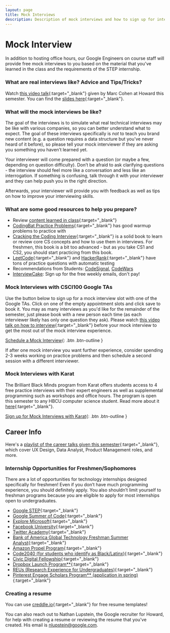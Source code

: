 ```yaml
---
layout: page
title: Mock Interviews
description: Description of mock interviews and how to sign up for interviews
---
```

# Mock Interview
In addition to hosting office hours, our Google Engineers on course staff will provide free mock interviews to you based on the material that you've learned in the class and the requirements of the STEP internship. 

### What are real interviews like? Advice and Tips/Tricks?

Watch [this video talk](https://www.youtube.com/watch?v=FG5860rWppA){:target="_blank"} given by Marc Cohen at Howard this semester. You can find the [slides here](mco.fyi/interview){:target="_blank"}.

### What will the mock interviews be like?

The goal of the interviews is to simulate what real technical interviews may be like with various companies, so you can better understand what to expect. The goal of these interviews specifically is *not* to teach you brand new content (e.g. a question requires a data structure but you’ve never heard of it before), so please tell your mock interviewer if they are asking you something you haven’t learned yet.

Your interviewer will come prepared with a question (or maybe a few, depending on question difficulty). Don’t be afraid to ask clarifying questions - the interview should feel more like a conversation and less like an interrogation. If something is confusing, talk through it with your interviewer and they can help push you in the right direction.

Afterwards, your interviewer will provide you with feedback as well as tips on how to improve your interviewing skills. 

### What are some good resources to help you prepare?

- Review [content learned in class](https://csci100.org/calendar/){:target="_blank"}
- [CodingBat Practice Problems](https://codingbat.com/python){:target="_blank"} has good warmup problems to practice with
- [Cracking the Coding Interview](https://www.crackingthecodinginterview.com/){:target="_blank"} is a solid book to learn or review core CS concepts and how to use them in interviews. For freshmen, this book is a bit too advanced - but as you take CS1 and CS2, you should start practicing from this book.
- [LeetCode](https://leetcode.com/){:target="_blank"} and [HackerRank](https://www.hackerrank.com/){:target="_blank"} have tons of practice questions with automatic testing
-  Recommendations from Students: [CodeSignal](https://codesignal.com/), [CodeWars](https://www.codewars.com/)
-  [InterviewCake](https://interviewcake.com): Sign up for the free weekly emails, don't pay!

### Mock Interviews with CSCI100 Google TAs

Use the button below to sign up for a mock interview slot with one of the Google TAs. Click on one of the empty appointment slots and click save to book it. You may as many interviews as you'd like for the remainder of the semester, just please book with a new person each time (as each interviewer likely has only one question they ask). Please watch [this video talk on how to interview](https://www.youtube.com/watch?v=FG5860rWppA){:target="_blank"} before your mock interview to get the most out of the mock interview experience. 

[Schedule a Mock Interview](https://calendar.google.com/calendar/u/0/selfsched?sstoken=UU1kU0hnS0VoOUM0fGRlZmF1bHR8NzVjM2ExNmY1YzBlZDE1YTE0MWMzODNhMDJlZWJjNzA){: .btn .btn-outline }

If after one mock interview you want further experience, consider spending 2-3 weeks working on practice problems and then schedule a second session with a different interviewer.

### Mock Interviews with Karat

The Brilliant Black Minds program from Karat offers students access to 4 free practice interviews with their expert engineers as well as supplemental programming such as workshops and office hours. The program is open this semester to any HBCU computer science student. Read more about it [here](https://mcusercontent.com/705e24c8890b338f1b5259903/files/a6af5094-0ec6-c365-9a77-2fdde1dcfd75/BBM_Welcome_Brief_and_FAQ_v1.pdf){:target="_blank"}.

[Sign up for Mock Interviews with Karat](https://mailchi.mp/96b121ec2637/the-brilliant-black-minds-program){: .btn .btn-outline }

## Career Info 

Here's a [playlist of the career talks given this semester](https://www.youtube.com/playlist?list=PLr509y092L2-E3SicuWbxONv0KXpnAVeg){:target="_blank"}, which cover UX Design, Data Analyst, Product Management roles, and more.

### Internship Opportunities for Freshmen/Sophomores

There are a lot of opportunities for technology internships designed specifically for freshmen! Even if you don’t have much programming experience, you should definitely apply. You also shouldn’t limit yourself to freshman programs because you are eligible to apply for most internships open to undergraduates.

- [Google STEP](https://buildyourfuture.withgoogle.com/programs/step/){:target="_blank"}
- [Google Summer of Code](https://summerofcode.withgoogle.com/){:target="_blank"}
- [Explore Microsoft](https://careers.microsoft.com/us/en/job/1080729/Explore-Intern-Opportunities){:target="_blank"}
- [Facebook University](https://www.facebook.com/careers/jobs/532964131139722/){:target="_blank"}
- [Twitter Academy](https://twitteracademy21.splashthat.com/){:target="_blank"}
- [Bank of America Global Technology Freshman Summer Analyst](https://campus.bankofamerica.com/careers/Global-Technology-Summer-Analyst-Program-US.html){:target="_blank"}
- [Amazon Propel Program](https://www.amazon.jobs/en/jobs/1714937/amazon-propel-program-app-internship-summer-2022-us){:target="_blank"}
- [Code2040 (for students who identify as Black/Latinx)](http://www.code2040.org/){:target="_blank"}
- [Civic Digital Fellowship](https://www.codingitforward.com/civic-digital-fellowship){:target="_blank"}
- [Dropbox Launch Program**](https://www.dropbox.com/jobs/teams/emerging-talent){:target="_blank"}
- [REUs (Research Experience for Undergraduates)](https://www.nsf.gov/crssprgm/reu/list_result.jsp?unitid=5049){:target="_blank"}
- [Pinterest Engage Scholars Program** (application in spring)](https://www.pinterestcareers.com/early-career/apprenticeship-development-programs/){:target="_blank"}

### Creating a resume
You can use [creddle.io](http://creddle.io/){:target="_blank"} for free resume templates! 

You can also reach out to Nathan Lupstein, the Google recruiter for Howard, for help with creating a resume or reviewing the resume that you've created. His email is nlupstein@google.com.

